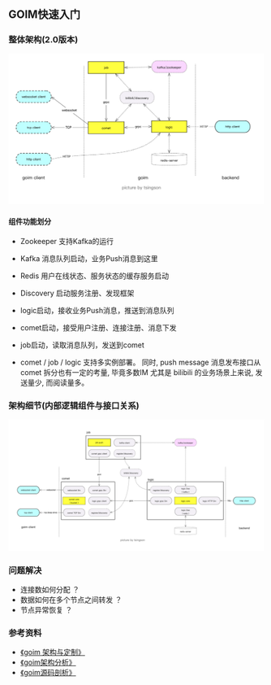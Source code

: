 ## GOIM快速入门

### 整体架构(2.0版本)
![2](./2.png)

#### 组件功能划分
+ Zookeeper 支持Kafka的运行
+ Kafka 消息队列启动，业务Push消息到这里
+ Redis 用户在线状态、服务状态的缓存服务启动
+ Discovery 启动服务注册、发现框架
+ logic启动，接收业务Push消息，推送到消息队列
+ comet启动，接受用户注册、连接注册、消息下发
+ job启动，读取消息队列，发送到comet

+ comet / job / logic 支持多实例部署。 同时, push message 消息发布接口从 comet 拆分也有一定的考量, 毕竟多数IM 尤其是 bilibili 的业务场景上来说, 发送量少, 而阅读量多。

### 架构细节(内部逻辑组件与接口关系)

![3](./3.png)




### 问题解决
+ 连接数如何分配 ？
+ 数据如何在多个节点之间转发 ？
+ 节点异常恢复 ？

### 参考资料
+ [《goim 架构与定制》](https://juejin.im/post/5cbb9e68e51d456e51614aab)
+  [《goim架构分析》](https://www.jankl.com/info/goim%20%E6%9E%B6%E6%9E%84%E5%88%86%E6%9E%90)
+ [《goim源码剖析》](https://www.jianshu.com/p/aa8be29397ec)